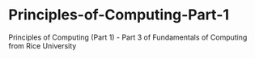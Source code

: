 # Principles-of-Computing-Part-1
Principles of Computing (Part 1) - Part 3 of Fundamentals of Computing from Rice University
